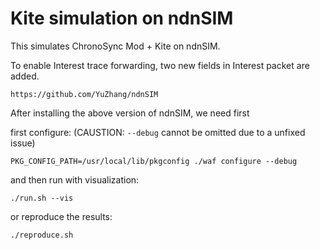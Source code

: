 Kite simulation on ndnSIM
================

This simulates ChronoSync Mod + Kite on ndnSIM.  

To enable Interest trace forwarding, two new fields in Interest packet are added. 

`https://github.com/YuZhang/ndnSIM`

After installing the above version of ndnSIM, we need first 

first configure: (CAUSTION: `--debug` cannot be omitted due to a unfixed issue)

`PKG_CONFIG_PATH=/usr/local/lib/pkgconfig ./waf configure --debug`

and then run with visualization:

`./run.sh --vis`

or reproduce the results:

`./reproduce.sh`

